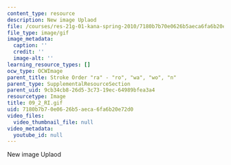```yaml
---
content_type: resource
description: New image Uplaod
file: /courses/res-21g-01-kana-spring-2010/7180b7b70e0626b5aeca6fa6b20e72d0_09_2_RI.gif
file_type: image/gif
image_metadata:
  caption: ''
  credit: ''
  image-alt: ''
learning_resource_types: []
ocw_type: OCWImage
parent_title: Stroke Order "ra" - "ro", "wa", "wo", "n"
parent_type: SupplementalResourceSection
parent_uid: 9cb34cb8-26d5-3c73-19ec-64989bfea3a4
resourcetype: Image
title: 09_2_RI.gif
uid: 7180b7b7-0e06-26b5-aeca-6fa6b20e72d0
video_files:
  video_thumbnail_file: null
video_metadata:
  youtube_id: null
---
```

New image Uplaod


